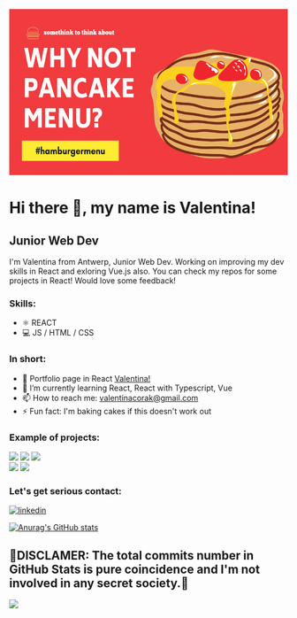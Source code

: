 
<img src="https://github.com/VCorak/VCorak/blob/main/Red%20Purple%20Modern%20Occult%20Tarot%20Reading%20Business%20Halloween%20Banner.png" width="800" height="300">

# Hi there 👋, my name is Valentina!
## Junior Web Dev

I'm Valentina from Antwerp, Junior Web Dev. Working on improving my dev skills in React and exloring Vue.js also. You can check my repos for some projects in React! Would love some feedback!

### Skills: 
* ⚛ REACT  
* 💻 JS / HTML / CSS

### In short:

- 🔭 Portfolio page in React [Valentina!](https://valentinacorak.netlify.app/)
- 🌱 I’m currently learning React, React with Typescript, Vue
- 📫 How to reach me: valentinacorak@gmail.com 
- ⚡ Fun fact: I'm baking cakes if this doesn't work out

### Example of projects:
<img src="https://bit.ly/3BERrBq" width="256"/>   <img src="https://bit.ly/3v61qwY" width="256"/> <img src="https://bit.ly/3DBJnBV" width="256"/>  
<img src="https://bit.ly/3mT0Vmg" width="256"/>   <img src="https://bit.ly/3v8fMgl" width="256"/>



### Let's get serious contact:

[<img src='https://bit.ly/2YKp5a8' alt='linkedin' height='20'>](https://bit.ly/3DHkODP)

  



[![Anurag's GitHub stats](https://github-readme-stats.vercel.app/api?username=vcorak)](https://github.com/anuraghazra/github-readme-stats)

## 🔴DISCLAMER: The total commits number in GitHub Stats is pure coincidence and I'm not involved in any secret society.🔴
![](https://media.giphy.com/media/STqhRkvx4qH63cLqAo/giphy.gif)

